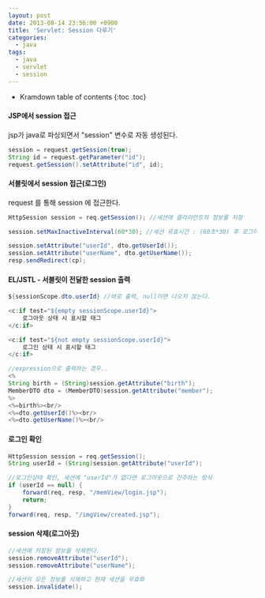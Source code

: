 ```yaml
---
layout: post
date: 2013-08-14 23:56:00 +0900
title: 'Servlet: Session 다루기'
categories:
  - java
tags:
  - java
  - servlet
  - session
---
```


* Kramdown table of contents
{:toc .toc}

#### JSP에서 session 접근

jsp가 java로 파싱되면서 "session" 변수로 자동 생성된다.

```java
session = request.getSession(true);
String id = request.getParameter("id");
request.getSession().setAttribute("id", id);
```

#### 서블릿에서 session 접근(로그인)

request 를 통해 session 에 접근한다.

```java
HttpSession session = req.getSession(); //세션에 클라이언트의 정보를 저장

session.setMaxInactiveInterval(60*30); //세션 유효시간 : (60초*30) 후 로그아웃 //디폴트 30분

session.setAttribute("userId", dto.getUserId());
session.setAttribute("userName", dto.getUserName());
resp.sendRedirect(cp);
```

#### EL/JSTL - 서블릿이 전달한 session 출력

```java
${sessionScope.dto.userId} //바로 출력, null이면 나오지 않는다.

<c:if test="${empty sessionScope.userId}">
    로그아웃 상태 시 표시할 태그
</c:if>

<c:if test="${not empty sessionScope.userId}">
    로그인 상태 시 표시할 태그
</c:if>

//expression으로 출력하는 경우..
<%
String birth = (String)session.getAttribute("birth");
MemberDTO dto = (MemberDTO)session.getAttribute("member");
%>
<%=birth%><br/>
<%=dto.getUserId()%><br/>
<%=dto.getUserName()%><br/>
```

#### 로그인 확인

```java
HttpSession session = req.getSession();
String userId = (String)session.getAttribute("userId");

//로그인상태 확인, 세션에 "userId"가 없다면 로그아웃으로 간주하는 방식
if (userId == null) {
    forward(req, resp, "/memView/login.jsp");
    return;
}
forward(req, resp, "/imgView/created.jsp");
```

#### session 삭제(로그아웃)

```java
//세션에 저장된 정보를 삭제한다.
session.removeAttribute("userId");
session.removeAttribute("userName");

//세션의 모든 정보를 삭제하고 현재 세션을 무효화
session.invalidate();
```
